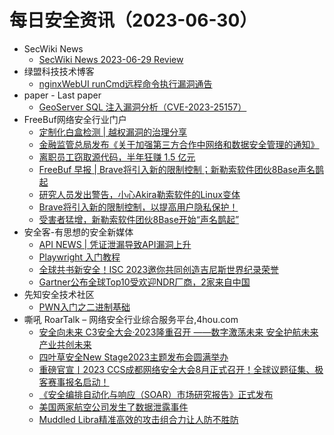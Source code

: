 # 每日安全资讯（2023-06-30）

- SecWiki News
  - [SecWiki News 2023-06-29 Review](http://www.sec-wiki.com/?2023-06-29)
- 绿盟科技技术博客
  - [nginxWebUI runCmd远程命令执行漏洞通告](http://blog.nsfocus.net/nginxwebui-runcmd/)
- paper - Last paper
  - [GeoServer SQL 注入漏洞分析（CVE-2023-25157）](https://paper.seebug.org/2087/)
- FreeBuf网络安全行业门户
  - [定制化白盒检测 | 越权漏洞的治理分享](https://www.freebuf.com/articles/web/370740.html)
  - [金融监管总局发布《关于加强第三方合作中网络和数据安全管理的通知》](https://www.freebuf.com/news/370712.html)
  - [离职员工窃取源代码，半年狂赚 1.5 亿元](https://www.freebuf.com/news/370652.html)
  - [FreeBuf 早报 | Brave将引入新的限制控制；新勒索软件团伙8Base声名鹊起](https://www.freebuf.com/news/370650.html)
  - [研究人员发出警告，小心Akira勒索软件的Linux变体](https://www.freebuf.com/news/370646.html)
  - [Brave将引入新的限制控制，以提高用户隐私保护！](https://www.freebuf.com/news/370638.html)
  - [受害者猛增，新勒索软件团伙8Base开始“声名鹊起”](https://www.freebuf.com/news/370632.html)
- 安全客-有思想的安全新媒体
  - [API NEWS | 凭证泄漏导致API漏洞上升](https://www.anquanke.com/post/id/289376)
  - [Playwright 入门教程](https://www.anquanke.com/post/id/289410)
  - [全球共书新安全！ISC 2023邀你共同创造吉尼斯世界纪录荣誉](https://www.anquanke.com/post/id/289430)
  - [Gartner公布全球Top10受欢迎NDR厂商，2家来自中国](https://www.anquanke.com/post/id/289427)
- 先知安全技术社区
  - [PWN入门之二进制基础](https://xz.aliyun.com/t/12644)
- 嘶吼 RoarTalk – 网络安全行业综合服务平台,4hou.com
  - [安全向未来 C3安全大会·2023隆重召开 ——数字激荡未来 安全护航未来 产业共创未来](https://www.4hou.com/posts/kj6v)
  - [四叶草安全New Stage2023主题发布会圆满举办](https://www.4hou.com/posts/jgA4)
  - [重磅官宣丨2023 CCS成都网络安全大会8月正式召开！全球议题征集、极客赛事报名启动！](https://www.4hou.com/posts/gD7j)
  - [《安全编排自动化与响应（SOAR）市场研究报告》正式发布](https://www.4hou.com/posts/XXYV)
  - [美国两家航空公司发生了数据泄露事件](https://www.4hou.com/posts/ZGZg)
  - [Muddled Libra精准高效的攻击组合力让人防不胜防](https://www.4hou.com/posts/1pVq)

